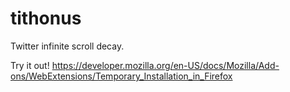 # tithonus
Twitter infinite scroll decay.

Try it out!
https://developer.mozilla.org/en-US/docs/Mozilla/Add-ons/WebExtensions/Temporary_Installation_in_Firefox
